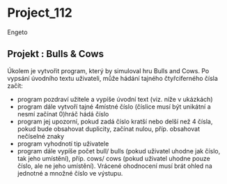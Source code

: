 # Project_112
Engeto

Projekt : Bulls & Cows
----------------------
Úkolem je vytvořit program, který by simuloval hru Bulls and Cows. 
Po vypsání úvodního textu uživateli, může hádání tajného čtyřciferného čísla začít:
- program pozdraví užitele a vypíše úvodní text  (viz. níže v ukázkách)
- program dále vytvoří tajné 4místné číslo (číslice musí být unikátní a nesmí začínat 0)hráč hádá číslo
- program jej upozorní, pokud zadá číslo kratší nebo delší než 4 čísla, pokud bude obsahovat duplicity, začínat nulou, příp. obsahovat nečíselné znaky
- program vyhodnotí tip uživatele
- program dále vypíše počet bull/ bulls (pokud uživatel uhodne jak číslo, tak jeho umístění), příp. cows/ cows (pokud uživatel uhodne pouze číslo, ale ne jeho umístění). Vrácené ohodnocení musí brát ohled na jednotné a množné číslo ve výstupu. 
